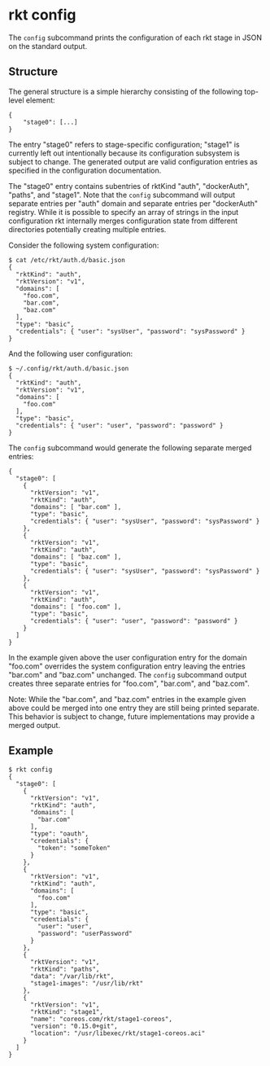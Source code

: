 # rkt config

The `config` subcommand prints the configuration of each rkt stage in JSON on the standard output.

## Structure

The general structure is a simple hierarchy consisting of the following top-level element:

```
{
	"stage0": [...]
}
```

The entry "stage0" refers to stage-specific configuration; "stage1" is currently left out intentionally because its configuration subsystem is subject to change. The generated output are valid configuration entries as specified in the configuration documentation.

The "stage0" entry contains subentries of rktKind "auth", "dockerAuth", "paths", and "stage1". Note that the `config` subcommand will output separate entries per "auth" domain and separate entries per "dockerAuth" registry. While it is possible to specify an array of strings in the input configuration rkt internally merges configuration state from different directories potentially creating multiple entries.

Consider the following system configuration:

```
$ cat /etc/rkt/auth.d/basic.json
{
  "rktKind": "auth",
  "rktVersion": "v1",
  "domains": [
    "foo.com",
    "bar.com",
    "baz.com"
  ],
  "type": "basic",
  "credentials": { "user": "sysUser", "password": "sysPassword" }
}
```

And the following user configuration:

```
$ ~/.config/rkt/auth.d/basic.json
{
  "rktKind": "auth",
  "rktVersion": "v1",
  "domains": [
    "foo.com"
  ],
  "type": "basic",
  "credentials": { "user": "user", "password": "password" }
}
```

The `config` subcommand would generate the following separate merged entries:

```
{
  "stage0": [
    {
      "rktVersion": "v1",
      "rktKind": "auth",
      "domains": [ "bar.com" ],
      "type": "basic",
      "credentials": { "user": "sysUser", "password": "sysPassword" }
    },
    {
      "rktVersion": "v1",
      "rktKind": "auth",
      "domains": [ "baz.com" ],
      "type": "basic",
      "credentials": { "user": "sysUser", "password": "sysPassword" }
    },
    {
      "rktVersion": "v1",
      "rktKind": "auth",
      "domains": [ "foo.com" ],
      "type": "basic",
      "credentials": { "user": "user", "password": "password" }
    }
  ]
}
```

In the example given above the user configuration entry for the domain "foo.com" overrides the system configuration entry leaving the entries "bar.com" and "baz.com" unchanged. The `config` subcommand output creates three separate entries for "foo.com", "bar.com", and "baz.com".

Note: While the "bar.com", and "baz.com" entries in the example given above could be merged into one entry they are still being printed separate. This behavior is subject to change, future implementations may provide a merged output.

## Example

```
$ rkt config
{
  "stage0": [
    {
      "rktVersion": "v1",
      "rktKind": "auth",
      "domains": [
        "bar.com"
      ],
      "type": "oauth",
      "credentials": {
        "token": "someToken"
      }
    },
    {
      "rktVersion": "v1",
      "rktKind": "auth",
      "domains": [
        "foo.com"
      ],
      "type": "basic",
      "credentials": {
        "user": "user",
        "password": "userPassword"
      }
    },
    {
      "rktVersion": "v1",
      "rktKind": "paths",
      "data": "/var/lib/rkt",
      "stage1-images": "/usr/lib/rkt"
    },
    {
      "rktVersion": "v1",
      "rktKind": "stage1",
      "name": "coreos.com/rkt/stage1-coreos",
      "version": "0.15.0+git",
      "location": "/usr/libexec/rkt/stage1-coreos.aci"
    }
  ]
}
```

